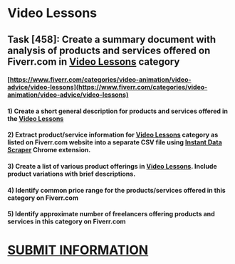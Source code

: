# Video Lessons
## Task [458]: Create a summary document with analysis of products and services offered on Fiverr.com in [Video Lessons](https://www.fiverr.com/categories/video-animation/video-advice/video-lessons) category
#### [https://www.fiverr.com/categories/video-animation/video-advice/video-lessons](https://www.fiverr.com/categories/video-animation/video-advice/video-lessons)
#### 1) Create a short general description for products and services offered in the [Video Lessons](https://www.fiverr.com/categories/video-animation/video-advice/video-lessons)
#### 2) Extract product/service information for [Video Lessons](https://www.fiverr.com/categories/video-animation/video-advice/video-lessons) category as listed on Fiverr.com website into a separate CSV file using [Instant Data Scraper](https://chrome.google.com/webstore/detail/instant-data-scraper/ofaokhiedipichpaobibbnahnkdoiiah) Chrome extension.
#### 3) Create a list of various product offerings in [Video Lessons](https://www.fiverr.com/categories/video-animation/video-advice/video-lessons). Include product variations with brief descriptions.
#### 4) Identify common price range for the products/services offered in this category on Fiverr.com
#### 5) Identify approximate number of freelancers offering products and services in this category on Fiverr.com

# [SUBMIT INFORMATION](https://forms.office.com/r/8AEKjkLxKG)

